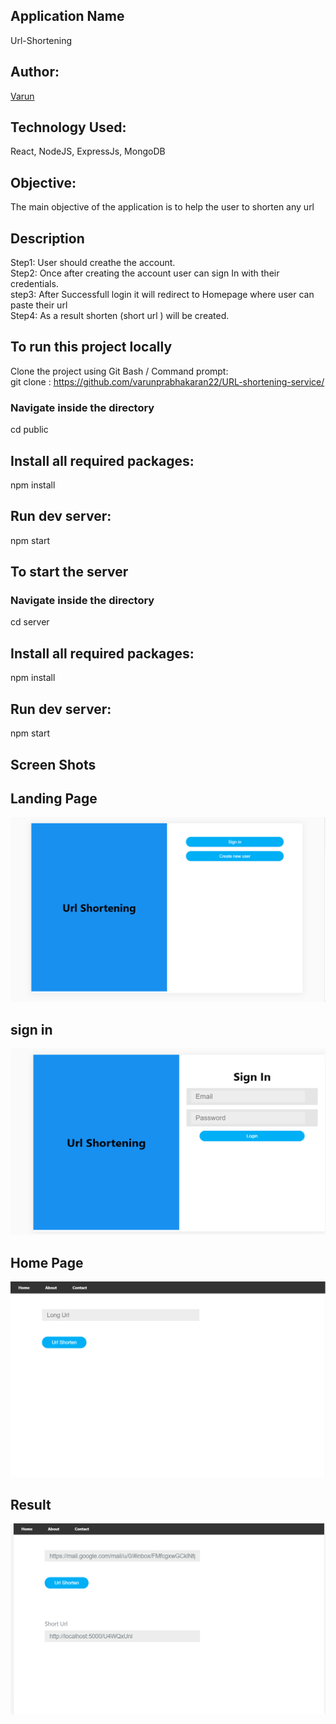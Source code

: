 ## Application Name
Url-Shortening

## Author:
[Varun](https://github.com/varunprabhakaran22)

## Technology Used:
React, NodeJS, ExpressJs, MongoDB

## Objective:
The main objective of the application is to help the user to shorten any url

## Description

Step1: User should creathe the account.<br/>
Step2: Once after creating the account user can sign In with their credentials.<br/>
step3: After Successfull login it will redirect to Homepage where user can paste their url <br/>
Step4: As a result shorten (short url ) will be created.<br/>


## To run this project locally
Clone the project using Git Bash / Command prompt: <br/>
git clone : https://github.com/varunprabhakaran22/URL-shortening-service/ <br/>

### Navigate inside the directory
cd public
## Install all required packages:
npm install
## Run dev server:
npm start

## To start the server
### Navigate inside the directory
cd server
## Install all required packages:
npm install
## Run dev server:
npm start
  
## Screen Shots

## Landing Page
![Landing Page](public/public/screenshot/landingpage.png)

## sign in
![sign in ](public/public/screenshot/signin.png)

## Home Page
![homepage](public/public/screenshot/homepage.png)

## Result
![Result](public/public/screenshot/result.png)
